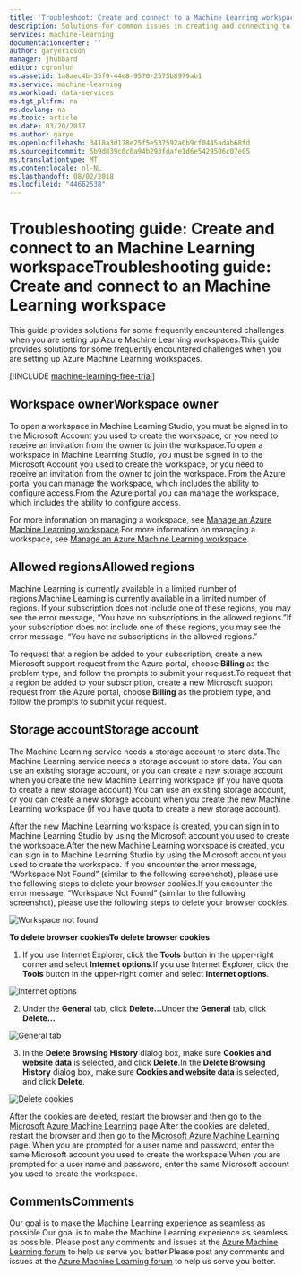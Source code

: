 ```yaml
---
title: 'Troubleshoot: Create and connect to a Machine Learning workspace | Microsoft Docs'
description: Solutions for common issues in creating and connecting to an Azure Machine Learning workspace
services: machine-learning
documentationcenter: ''
author: garyericson
manager: jhubbard
editor: cgronlun
ms.assetid: 1a8aec4b-35f9-44e8-9570-2575b8979ab1
ms.service: machine-learning
ms.workload: data-services
ms.tgt_pltfrm: na
ms.devlang: na
ms.topic: article
ms.date: 03/20/2017
ms.author: garye
ms.openlocfilehash: 3418a3d178e25f5e537592a0b9cf0445adab68fd
ms.sourcegitcommit: 5b9d839c0c0a94b293fdafe1d6e5429506c07e05
ms.translationtype: MT
ms.contentlocale: nl-NL
ms.lasthandoff: 08/02/2018
ms.locfileid: "44662538"
---
```

# <a name="troubleshooting-guide-create-and-connect-to-an-machine-learning-workspace"></a><span data-ttu-id="1d4f9-103">Troubleshooting guide: Create and connect to an Machine Learning workspace</span><span class="sxs-lookup"><span data-stu-id="1d4f9-103">Troubleshooting guide: Create and connect to an Machine Learning workspace</span></span>
<span data-ttu-id="1d4f9-104">This guide provides solutions for some frequently encountered challenges when you are setting up Azure Machine Learning workspaces.</span><span class="sxs-lookup"><span data-stu-id="1d4f9-104">This guide provides solutions for some frequently encountered challenges when you are setting up Azure Machine Learning workspaces.</span></span>

[!INCLUDE [machine-learning-free-trial](../../includes/machine-learning-free-trial.md)]

## <a name="workspace-owner"></a><span data-ttu-id="1d4f9-105">Workspace owner</span><span class="sxs-lookup"><span data-stu-id="1d4f9-105">Workspace owner</span></span>
<span data-ttu-id="1d4f9-106">To open a workspace in Machine Learning Studio, you must be signed in to the Microsoft Account you used to create the workspace, or you need to receive an invitation from the owner to join the workspace.</span><span class="sxs-lookup"><span data-stu-id="1d4f9-106">To open a workspace in Machine Learning Studio, you must be signed in to the Microsoft Account you used to create the workspace, or you need to receive an invitation from the owner to join the workspace.</span></span> <span data-ttu-id="1d4f9-107">From the Azure portal you can manage the workspace, which includes the ability to configure access.</span><span class="sxs-lookup"><span data-stu-id="1d4f9-107">From the Azure portal you can manage the workspace, which includes the ability to configure access.</span></span>

<span data-ttu-id="1d4f9-108">For more information on managing a workspace, see [Manage an Azure Machine Learning workspace].</span><span class="sxs-lookup"><span data-stu-id="1d4f9-108">For more information on managing a workspace, see [Manage an Azure Machine Learning workspace].</span></span>

[Manage an Azure Machine Learning workspace]: machine-learning-manage-workspace.md

## <a name="allowed-regions"></a><span data-ttu-id="1d4f9-110">Allowed regions</span><span class="sxs-lookup"><span data-stu-id="1d4f9-110">Allowed regions</span></span>
<span data-ttu-id="1d4f9-111">Machine Learning is currently available in a limited number of regions.</span><span class="sxs-lookup"><span data-stu-id="1d4f9-111">Machine Learning is currently available in a limited number of regions.</span></span> <span data-ttu-id="1d4f9-112">If your subscription does not include one of these regions, you may see the error message, “You have no subscriptions in the allowed regions.”</span><span class="sxs-lookup"><span data-stu-id="1d4f9-112">If your subscription does not include one of these regions, you may see the error message, “You have no subscriptions in the allowed regions.”</span></span>

<span data-ttu-id="1d4f9-113">To request that a region be added to your subscription, create a new Microsoft support request from the Azure portal, choose **Billing** as the problem type, and follow the prompts to submit your request.</span><span class="sxs-lookup"><span data-stu-id="1d4f9-113">To request that a region be added to your subscription, create a new Microsoft support request from the Azure portal, choose **Billing** as the problem type, and follow the prompts to submit your request.</span></span>

## <a name="storage-account"></a><span data-ttu-id="1d4f9-114">Storage account</span><span class="sxs-lookup"><span data-stu-id="1d4f9-114">Storage account</span></span>
<span data-ttu-id="1d4f9-115">The Machine Learning service needs a storage account to store data.</span><span class="sxs-lookup"><span data-stu-id="1d4f9-115">The Machine Learning service needs a storage account to store data.</span></span> <span data-ttu-id="1d4f9-116">You can use an existing storage account, or you can create a new storage account when you create the new Machine Learning workspace (if you have quota to create a new storage account).</span><span class="sxs-lookup"><span data-stu-id="1d4f9-116">You can use an existing storage account, or you can create a new storage account when you create the new Machine Learning workspace (if you have quota to create a new storage account).</span></span>

<span data-ttu-id="1d4f9-117">After the new Machine Learning workspace is created, you can sign in to Machine Learning Studio by using the Microsoft account you used to create the workspace.</span><span class="sxs-lookup"><span data-stu-id="1d4f9-117">After the new Machine Learning workspace is created, you can sign in to Machine Learning Studio by using the Microsoft account you used to create the workspace.</span></span> <span data-ttu-id="1d4f9-118">If you encounter the error message, “Workspace Not Found” (similar to the following screenshot), please use the following steps to delete your browser cookies.</span><span class="sxs-lookup"><span data-stu-id="1d4f9-118">If you encounter the error message, “Workspace Not Found” (similar to the following screenshot), please use the following steps to delete your browser cookies.</span></span>

![Workspace not found][screen3]

<span data-ttu-id="1d4f9-120">**To delete browser cookies**</span><span class="sxs-lookup"><span data-stu-id="1d4f9-120">**To delete browser cookies**</span></span>

1. <span data-ttu-id="1d4f9-121">If you use Internet Explorer, click the **Tools** button in the upper-right corner and select **Internet options**.</span><span class="sxs-lookup"><span data-stu-id="1d4f9-121">If you use Internet Explorer, click the **Tools** button in the upper-right corner and select **Internet options**.</span></span>  

![Internet options][screen4]

2. <span data-ttu-id="1d4f9-123">Under the **General** tab, click **Delete…**</span><span class="sxs-lookup"><span data-stu-id="1d4f9-123">Under the **General** tab, click **Delete…**</span></span>

![General tab][screen5]

3. <span data-ttu-id="1d4f9-125">In the **Delete Browsing History** dialog box, make sure **Cookies and website data** is selected, and click **Delete**.</span><span class="sxs-lookup"><span data-stu-id="1d4f9-125">In the **Delete Browsing History** dialog box, make sure **Cookies and website data** is selected, and click **Delete**.</span></span>

![Delete cookies][screen6]

<span data-ttu-id="1d4f9-127">After the cookies are deleted, restart the browser and then go to the [Microsoft Azure Machine Learning](https://studio.azureml.net) page.</span><span class="sxs-lookup"><span data-stu-id="1d4f9-127">After the cookies are deleted, restart the browser and then go to the [Microsoft Azure Machine Learning](https://studio.azureml.net) page.</span></span> <span data-ttu-id="1d4f9-128">When you are prompted for a user name and password, enter the same Microsoft account you used to create the workspace.</span><span class="sxs-lookup"><span data-stu-id="1d4f9-128">When you are prompted for a user name and password, enter the same Microsoft account you used to create the workspace.</span></span>

## <a name="comments"></a><span data-ttu-id="1d4f9-129">Comments</span><span class="sxs-lookup"><span data-stu-id="1d4f9-129">Comments</span></span>

<span data-ttu-id="1d4f9-130">Our goal is to make the Machine Learning experience as seamless as possible.</span><span class="sxs-lookup"><span data-stu-id="1d4f9-130">Our goal is to make the Machine Learning experience as seamless as possible.</span></span> <span data-ttu-id="1d4f9-131">Please post any comments and issues at the [Azure Machine Learning forum](http://social.msdn.microsoft.com/Forums/windowsazure/home?forum=MachineLearning) to help us serve you better.</span><span class="sxs-lookup"><span data-stu-id="1d4f9-131">Please post any comments and issues at the [Azure Machine Learning forum](http://social.msdn.microsoft.com/Forums/windowsazure/home?forum=MachineLearning) to help us serve you better.</span></span>

[screen1]:https://docstestmedia1.blob.core.windows.net/azure-media/articles/machine-learning/media/machine-learning-troubleshooting-creating-ml-workspace/screen1.png
[screen2]:https://docstestmedia1.blob.core.windows.net/azure-media/articles/machine-learning/media/machine-learning-troubleshooting-creating-ml-workspace/screen2.png
[screen3]:https://docstestmedia1.blob.core.windows.net/azure-media/articles/machine-learning/media/machine-learning-troubleshooting-creating-ml-workspace/screen3.png
[screen4]:https://docstestmedia1.blob.core.windows.net/azure-media/articles/machine-learning/media/machine-learning-troubleshooting-creating-ml-workspace/screen4.png
[screen5]:https://docstestmedia1.blob.core.windows.net/azure-media/articles/machine-learning/media/machine-learning-troubleshooting-creating-ml-workspace/screen5.png
[screen6]:https://docstestmedia1.blob.core.windows.net/azure-media/articles/machine-learning/media/machine-learning-troubleshooting-creating-ml-workspace/screen6.png






